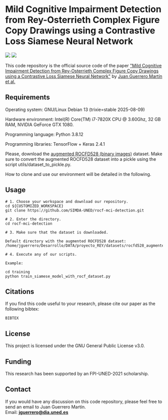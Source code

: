# Mild Cognitive Impairment Detection from Rey-Osterrieth Complex Figure Copy Drawings using a Contrastive Loss Siamese Neural Network

![](https://img.shields.io/badge/language-Python-{green}.svg)
![](https://img.shields.io/badge/license-GNU-{yellowgreen}.svg)

This code repository is the official source code of the paper ["Mild Cognitive Impairment Detection from Rey-Osterrieth Complex Figure Copy Drawings using a Contrastive Loss Siamese Neural Network"](https://edatos.consorciomadrono.es/dataverse/rey) by [Juan Guerrero Martín et al.](http://www.simda.uned.es/)

## Requirements

Operating system: GNU/Linux Debian 13 (trixie=stable 2025-08-09)

Hardware environment: Intel(R) Core(TM) i7-7820X CPU @ 3.60Ghz, 32 GB RAM, NVIDIA GeForce GTX 1080.

Programming language: Python 3.8.12

Programming libraries: TensorFlow + Keras 2.4.1

Please, download the [augmented ROCFD528 (binary images)](https://edatos.consorciomadrono.es/dataverse/rey) dataset. Make sure to convert the augmented ROCFD528 dataset into a pickle using the script utils/dataset_to_pickle.py.

How to clone and use our environment will be detailed in the following.

## Usage

```
# 1. Choose your workspace and download our repository.
cd ${CUSTOMIZED_WORKSPACE}
git clone https://github.com/SIMDA-UNED/rocf-mci-detection.git

# 2. Enter the directory.
cd rocf-mci-detection

# 3. Make sure that the dataset is downloaded.

Default directory with the augmented ROCFD528 dataset:
/home/jguerrero/Desarrollo/DATA/proyecto_REY/datasets/rocfd528_augmented/

# 4. Execute any of our scripts.

Example:

cd training
python train_siamese_model_with_rocf_dataset.py
```

## Citations

If you find this code useful to your research, please cite our paper as the following bibtex:

```
BIBTEX
```

## License

This project is licensed under the GNU General Public License v3.0.

## Funding

This research has been supported by an FPI-UNED-2021 scholarship.

## Contact

If you would have any discussion on this code repository, please feel free to send an email to Juan Guerrero Martín.  
Email: **jguerrero@dia.uned.es**